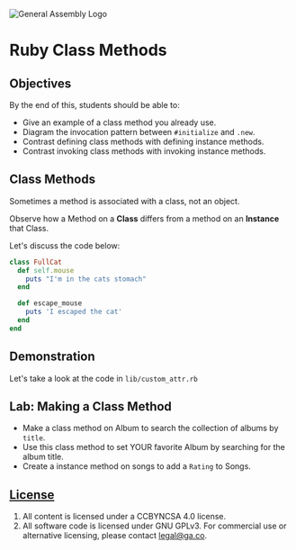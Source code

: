 ![General Assembly Logo](http://i.imgur.com/ke8USTq.png)

# Ruby Class Methods

## Objectives

By the end of this, students should be able to:

-   Give an example of a class method you already use.
-   Diagram the invocation pattern between `#initialize` and `.new`.
-   Contrast defining class methods with defining instance methods.
-   Contrast invoking class methods with invoking instance methods.

## Class Methods

Sometimes a method is associated with a class, not an object.

Observe how a Method on a **Class** differs from a method on an **Instance**
that Class.

Let's discuss the code below:

```ruby
class FullCat
  def self.mouse
    puts "I'm in the cats stomach"
  end

  def escape_mouse
    puts 'I escaped the cat'
  end
end
```

## Demonstration

Let's take a look at the code in `lib/custom_attr.rb`

## Lab: Making a Class Method

-   Make a class method on Album to search the collection of albums by `title`.
-   Use this class method to set YOUR favorite Album by searching for the album
title.
-   Create a instance method on songs to add a `Rating` to Songs.

## [License](LICENSE)

1.  All content is licensed under a CC­BY­NC­SA 4.0 license.
1.  All software code is licensed under GNU GPLv3. For commercial use or
    alternative licensing, please contact legal@ga.co.

